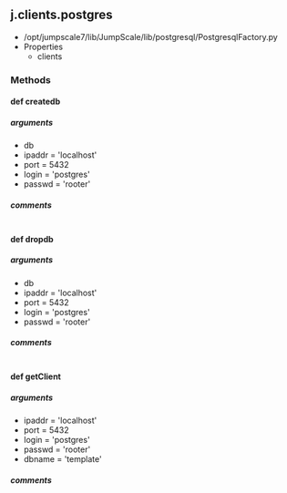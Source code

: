 ## j.clients.postgres

- /opt/jumpscale7/lib/JumpScale/lib/postgresql/PostgresqlFactory.py
- Properties
    - clients

### Methods

    

#### def createdb 
##### arguments

- db
- ipaddr = 'localhost'
- port = 5432
- login = 'postgres'
- passwd = 'rooter'

##### comments

```

```

#### def dropdb 
##### arguments

- db
- ipaddr = 'localhost'
- port = 5432
- login = 'postgres'
- passwd = 'rooter'

##### comments

```

```

#### def getClient 
##### arguments

- ipaddr = 'localhost'
- port = 5432
- login = 'postgres'
- passwd = 'rooter'
- dbname = 'template'

##### comments

```

```

